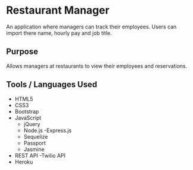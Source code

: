 # Restaurant Manager
An application where managers can track their employees. Users can import there name, hourly pay and job title.

## Purpose
Allows managers at restaurants to view their employees and reservations. 


## Tools / Languages Used
- HTML5
- CSS3
- Bootstrap
- JavaScript
  - jQuery
  - Node.js
  -Express.js
  - Sequelize
  - Passport
  - Jasmine
- REST API
  -Twilio API
- Heroku


  
